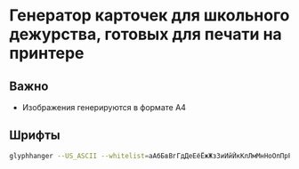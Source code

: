 # Генератор карточек для школьного дежурства, готовых для печати на принтере

## Важно

* Изображения генерируются в формате А4

## Шрифты

```sh
glyphhanger --US_ASCII --whitelist=аАбБвВгГдДеЕёЁжЖзЗиИйЙкКлЛмМнНоОпПрРсСтТуУфФхХцЦчЧшШщЩыЫэЭюЮяЯьЬъЪ --subset=*.ttf --formats=woff2
```
